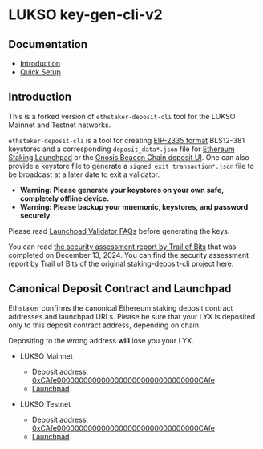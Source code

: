 # LUKSO key-gen-cli-v2

<!-- START doctoc generated TOC please keep comment here to allow auto update -->
<!-- DON'T EDIT THIS SECTION, INSTEAD RE-RUN doctoc TO UPDATE -->
## Documentation
- [Introduction](https://deposit-cli.ethstaker.cc/landing.html)
- [Quick Setup](https://deposit-cli.ethstaker.cc/quick_setup.html)

<!-- END doctoc generated TOC please keep comment here to allow auto update -->

## Introduction

This is a forked version of `ethstaker-deposit-cli` tool for the LUKSO Mainnet and Testnet networks.

`ethstaker-deposit-cli` is a tool for creating [EIP-2335 format](https://eips.ethereum.org/EIPS/eip-2335) BLS12-381 keystores and a corresponding `deposit_data*.json` file for [Ethereum Staking Launchpad](https://github.com/ethereum/staking-launchpad) or the [Gnosis Beacon Chain deposit UI](https://github.com/gnosischain/gbc-deposit-ui/). One can also provide a keystore file to generate a `signed_exit_transaction*.json` file to be broadcast at a later date to exit a validator.

- **Warning: Please generate your keystores on your own safe, completely offline device.**
- **Warning: Please backup your mnemonic, keystores, and password securely.**

Please read [Launchpad Validator FAQs](https://launchpad.ethereum.org/faq#keys) before generating the keys.

You can read [the security assessment report by Trail of Bits](https://github.com/trailofbits/publications/blob/master/reviews/2024-12-ethstaker-depositcli-securityreview.pdf) that was completed on December 13, 2024. You can find the security assessment report by Trail of Bits of the original staking-deposit-cli project [here](https://github.com/trailofbits/publications/blob/master/reviews/ETH2DepositCLI.pdf).

## Canonical Deposit Contract and Launchpad

Ethstaker confirms the canonical Ethereum staking deposit contract addresses and launchpad URLs.
Please be sure that your LYX is deposited only to this deposit contract address, depending on chain.

Depositing to the wrong address **will** lose you your LYX.

- LUKSO Mainnet
  - Deposit address: [0xCAfe00000000000000000000000000000000CAfe](https://explorer.execution.mainnet.lukso.network/address/0xCAfe00000000000000000000000000000000CAfe)
  - [Launchpad](https://deposit.mainnet.lukso.network)

- LUKSO Testnet
  - Deposit address: [0xCAfe00000000000000000000000000000000CAfe](https://explorer.execution.testnet.lukso.network/address/0xCAfe00000000000000000000000000000000CAfe)
  - [Launchpad](https://deposit.testnet.lukso.network)
